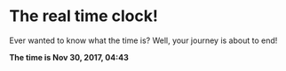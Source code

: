 # The real time clock!

Ever wanted to know what the time is? Well, your journey is about to end!

**The time is Nov 30, 2017, 04:43**